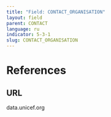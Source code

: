 ```yaml
---
title: "Field: CONTACT_ORGANISATION"
layout: field
parent: CONTACT
language: ru
indicator: 5-3-1
slug: CONTACT_ORGANISATION
---
```

# References

## URL

data.unicef.org